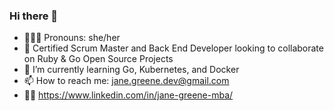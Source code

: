 ### Hi there 👋

- 👩🏻‍🦰 Pronouns: she/her
- 👯 Certified Scrum Master and Back End Developer looking to collaborate on Ruby & Go Open Source Projects
- 🌱 I’m currently learning Go, Kubernetes, and Docker
- 📫 How to reach me: jane.greene.dev@gmail.com
- 👩‍💻  https://www.linkedin.com/in/jane-greene-mba/

